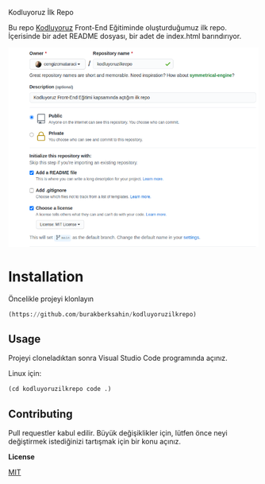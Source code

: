  Kodluyoruz İlk Repo

Bu repo [Kodluyoruz](https://kodluyoruz.org/) Front-End Eğitiminde oluşturduğumuz ilk repo. İçerisinde bir adet README dosyası, bir adet de index.html barındırıyor.

![Javapoint](https://raw.githubusercontent.com/Kodluyoruz/taskforce/main/git/odev1/figures/github.png)

# Installation
Öncelikle projeyi klonlayın

``` python
(https://github.com/burakberksahin/kodluyoruzilkrepo)
```

## Usage
Projeyi cloneladıktan sonra Visual Studio Code programında açınız.

Linux için:
``` python
(cd kodluyoruzilkrepo code .)
```
## Contributing
Pull requestler kabul edilir. Büyük değişiklikler için, lütfen önce neyi değiştirmek istediğinizi tartışmak için bir konu açınız.

**License**

[MIT](https://choosealicense.com/licenses/mit/)
